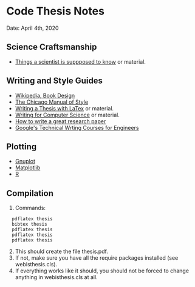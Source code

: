 Code Thesis Notes
=================

Date: April 4th, 2020


Science Craftsmanship
----------------------
  - [Things a scientist is suppposed to know](https://github.com/philippbayer/Things-a-scientist-is-suppposed-to-know) or material.


Writing and Style Guides
------------------------
  - [Wikipedia, Book Design](http://en.wikipedia.org/wiki/Book_design)
  - [The Chicago Manual of Style](http://www.chicagomanualofstyle.org)
  - [Writing a Thesis with LaTex](http://www.tug.org/pracjourn/2008-1/mori/) or material.
  - [Writing for Computer Science](https://eng.kuleuven.be/english/education/reporting/writing-for-computer-science-zobel.pdf) or material.
  - [How to write a great research paper](https://www.microsoft.com/en-us/research/academic-program/write-great-research-paper/)
  - [Google's Technical Wrting Courses for Engineers](https://developers.google.com/tech-writing)
  

Plotting
--------
  - [Gnuplot](http://gnuplot.info/)
  - [Matplotlib](http://matplotlib.sourceforge.net/)
  - [R](http://www.r-project.org/)


Compilation
-----------
  1. Commands:
  ```
    pdflatex thesis
    bibtex thesis
    pdflatex thesis
    pdflatex thesis
    pdflatex thesis
  ```
  2. This should create the file thesis.pdf.
  3. If not, make sure you have all the require packages installed (see webisthesis.cls).
  4. If everything works like it should, you should not be forced to change anything in webisthesis.cls at all.
